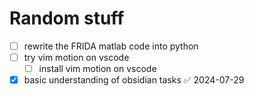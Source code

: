 # Random stuff
- [ ] rewrite the FRIDA matlab code into python
- [ ] try vim motion on vscode
	- [ ] install vim motion on vscode
- [x] basic understanding of obsidian tasks ✅ 2024-07-29